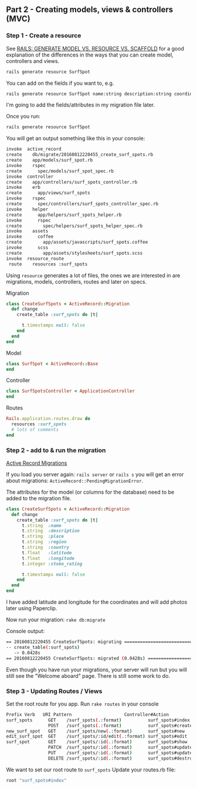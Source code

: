 ## Part 2 - Creating models, views & controllers (MVC)

### Step 1 - Create a resource

See [RAILS: GENERATE MODEL VS. RESOURCE VS. SCAFFOLD](http://www.korenlc.com/rails-generate-model-vs-resourse-vs-scaffold/) for a good explanation of the differences in the ways that you can create model, controllers and views.

```bash
rails generate resource SurfSpot
```

You can add on the fields if you want to, e.g.
```bash
rails generate resource SurfSpot name:string description:string coordinates:integer # etc
```

I'm going to add the fields/attributes in my migration file later.

Once you run:
```bash
rails generate resource SurfSpot
```
You will get an output something like this in your console:

```bash
invoke  active_record
create    db/migrate/20160812220455_create_surf_spots.rb
create    app/models/surf_spot.rb
invoke    rspec
create      spec/models/surf_spot_spec.rb
invoke  controller
create    app/controllers/surf_spots_controller.rb
invoke    erb
create      app/views/surf_spots
invoke    rspec
create      spec/controllers/surf_spots_controller_spec.rb
invoke    helper
create      app/helpers/surf_spots_helper.rb
invoke      rspec
create        spec/helpers/surf_spots_helper_spec.rb
invoke    assets
invoke      coffee
create        app/assets/javascripts/surf_spots.coffee
invoke      scss
create        app/assets/stylesheets/surf_spots.scss
invoke  resource_route
 route    resources :surf_spots
```

Using `resource` generates a lot of files, the ones we are interested in are migrations, models, controllers, routes and later on specs.

Migration
```ruby
class CreateSurfSpots < ActiveRecord::Migration
  def change
    create_table :surf_spots do |t|

      t.timestamps null: false
    end
  end
end
```
Model
```ruby
class SurfSpot < ActiveRecord::Base
end
```
Controller
```ruby
class SurfSpotsController < ApplicationController
end
```
Routes
```ruby
Rails.application.routes.draw do
  resources :surf_spots
  # lots of comments
end
```

### Step 2 - add to & run the migration

[Active Record Migrations](http://guides.rubyonrails.org/active_record_migrations.html)

If you load you server again:
`rails server` or `rails s`
you will get an error about migrations:
`ActiveRecord::PendingMigrationError`.

The attributes for the model (or columns for the database) need to be added to the migration file.

```ruby
class CreateSurfSpots < ActiveRecord::Migration
  def change
    create_table :surf_spots do |t|
      t.string  :name
      t.string  :description
      t.string  :place
      t.string  :region
      t.string  :country
      t.float   :latitude
      t.float   :longitude
      t.integer :stoke_rating

      t.timestamps null: false
    end
  end
end
```
I have added latitude and longitude for the coordinates and will add photos later using Paperclip.

Now run your migration:
`rake db:migrate`

Console output:
```bash
== 20160812220455 CreateSurfSpots: migrating ==================================
-- create_table(:surf_spots)
   -> 0.0428s
== 20160812220455 CreateSurfSpots: migrated (0.0428s) =========================
```
Even though you have run your migrations, your server will run but you will still see the "Welcome aboard" page. There is still some work to do.


### Step 3 - Updating Routes / Views
Set the root route for you app.
Run `rake routes` in your console

```bash
Prefix Verb   URI Pattern                    Controller#Action
surf_spots      GET    /surf_spots(.:format)          surf_spots#index
                POST   /surf_spots(.:format)          surf_spots#create
new_surf_spot   GET    /surf_spots/new(.:format)      surf_spots#new
edit_surf_spot  GET    /surf_spots/:id/edit(.:format) surf_spots#edit
surf_spot       GET    /surf_spots/:id(.:format)      surf_spots#show
                PATCH  /surf_spots/:id(.:format)      surf_spots#update
                PUT    /surf_spots/:id(.:format)      surf_spots#update
                DELETE /surf_spots/:id(.:format)      surf_spots#destroy
```
We want to set our root route to `surf_spots`
Update your routes.rb file:
```ruby
root "surf_spots#index"
```

